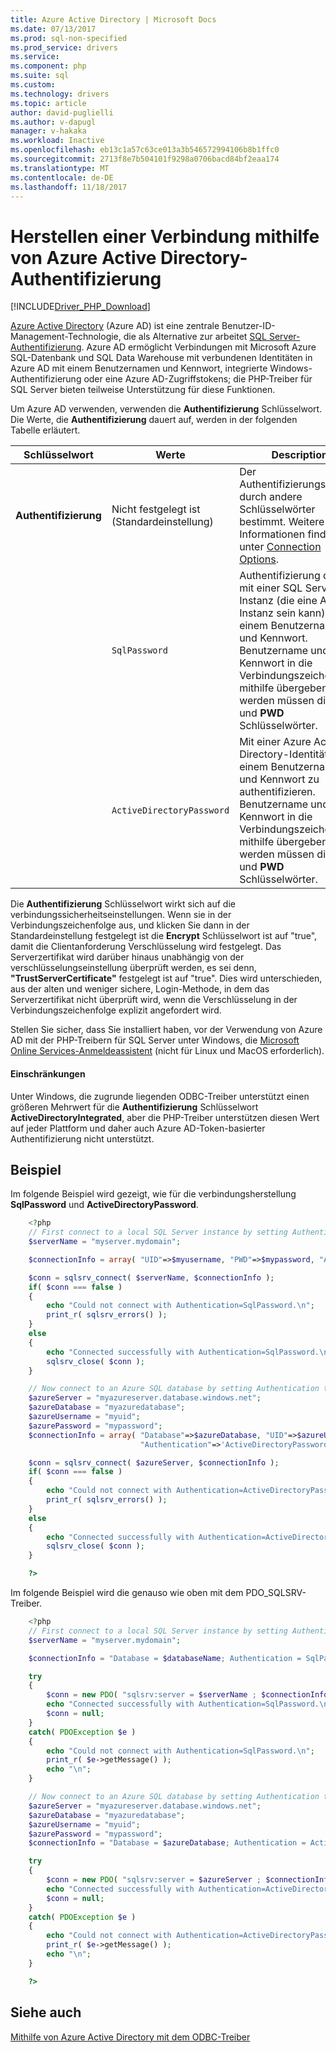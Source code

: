 ```yaml
---
title: Azure Active Directory | Microsoft Docs
ms.date: 07/13/2017
ms.prod: sql-non-specified
ms.prod_service: drivers
ms.service: 
ms.component: php
ms.suite: sql
ms.custom: 
ms.technology: drivers
ms.topic: article
author: david-puglielli
ms.author: v-dapugl
manager: v-hakaka
ms.workload: Inactive
ms.openlocfilehash: eb13c1a57c63ce013a3b546572994106b8b1ffc0
ms.sourcegitcommit: 2713f8e7b504101f9298a0706bacd84bf2eaa174
ms.translationtype: MT
ms.contentlocale: de-DE
ms.lasthandoff: 11/18/2017
---
```

# <a name="connect-using-azure-active-directory-authentication"></a>Herstellen einer Verbindung mithilfe von Azure Active Directory-Authentifizierung
[!INCLUDE[Driver_PHP_Download](../../includes/driver_php_download.md)]

[Azure Active Directory](https://docs.microsoft.com/en-us/azure/active-directory/active-directory-whatis) (Azure AD) ist eine zentrale Benutzer-ID-Management-Technologie, die als Alternative zur arbeitet [SQL Server-Authentifizierung](../../connect/php/how-to-connect-using-sql-server-authentication.md). Azure AD ermöglicht Verbindungen mit Microsoft Azure SQL-Datenbank und SQL Data Warehouse mit verbundenen Identitäten in Azure AD mit einem Benutzernamen und Kennwort, integrierte Windows-Authentifizierung oder eine Azure AD-Zugriffstokens; die PHP-Treiber für SQL Server bieten teilweise Unterstützung für diese Funktionen.

Um Azure AD verwenden, verwenden die **Authentifizierung** Schlüsselwort. Die Werte, die **Authentifizierung** dauert auf, werden in der folgenden Tabelle erläutert.

|Schlüsselwort|Werte|Description|
|-|-|-|
|**Authentifizierung**|Nicht festgelegt ist (Standardeinstellung)|Der Authentifizierungsmodus durch andere Schlüsselwörter bestimmt. Weitere Informationen finden Sie unter [Connection Options](../../connect/php/connection-options.md). |
||`SqlPassword`|Authentifizierung direkt mit einer SQL Server-Instanz (die eine Azure-Instanz sein kann) mit einem Benutzernamen und Kennwort. Benutzername und Kennwort in die Verbindungszeichenfolge mithilfe übergeben werden müssen die **UID** und **PWD** Schlüsselwörter. |
||`ActiveDirectoryPassword`|Mit einer Azure Active Directory-Identität mit einem Benutzernamen und Kennwort zu authentifizieren. Benutzername und Kennwort in die Verbindungszeichenfolge mithilfe übergeben werden müssen die **UID** und **PWD** Schlüsselwörter. |

Die **Authentifizierung** Schlüsselwort wirkt sich auf die verbindungssicherheitseinstellungen. Wenn sie in der Verbindungszeichenfolge aus, und klicken Sie dann in der Standardeinstellung festgelegt ist die **Encrypt** Schlüsselwort ist auf "true", damit die Clientanforderung Verschlüsselung wird festgelegt. Das Serverzertifikat wird darüber hinaus unabhängig von der verschlüsselungseinstellung überprüft werden, es sei denn, **"TrustServerCertificate"** festgelegt ist auf "true". Dies wird unterschieden, aus der alten und weniger sichere, Login-Methode, in dem das Serverzertifikat nicht überprüft wird, wenn die Verschlüsselung in der Verbindungszeichenfolge explizit angefordert wird.

Stellen Sie sicher, dass Sie installiert haben, vor der Verwendung von Azure AD mit der PHP-Treibern für SQL Server unter Windows, die [Microsoft Online Services-Anmeldeassistent](https://www.microsoft.com/download/details.aspx?id=41950) (nicht für Linux und MacOS erforderlich).

#### <a name="limitations"></a>Einschränkungen

Unter Windows, die zugrunde liegenden ODBC-Treiber unterstützt einen größeren Mehrwert für die **Authentifizierung** Schlüsselwort **ActiveDirectoryIntegrated**, aber die PHP-Treiber unterstützen diesen Wert auf jeder Plattform und daher auch Azure AD-Token-basierter Authentifizierung nicht unterstützt.

## <a name="example"></a>Beispiel

Im folgende Beispiel wird gezeigt, wie für die verbindungsherstellung **SqlPassword** und **ActiveDirectoryPassword**.

```php
    <?php
    // First connect to a local SQL Server instance by setting Authentication to SqlPassword
    $serverName = "myserver.mydomain";

    $connectionInfo = array( "UID"=>$myusername, "PWD"=>$mypassword, "Authentication"=>'SqlPassword' );

    $conn = sqlsrv_connect( $serverName, $connectionInfo );
    if( $conn === false )
    {
        echo "Could not connect with Authentication=SqlPassword.\n";
        print_r( sqlsrv_errors() );
    }
    else
    {
        echo "Connected successfully with Authentication=SqlPassword.\n";
        sqlsrv_close( $conn );
    }

    // Now connect to an Azure SQL database by setting Authentication to ActiveDirectoryPassword
    $azureServer = "myazureserver.database.windows.net";
    $azureDatabase = "myazuredatabase";
    $azureUsername = "myuid";
    $azurePassword = "mypassword";
    $connectionInfo = array( "Database"=>$azureDatabase, "UID"=>$azureUsername, "PWD"=>$azurePassword,
                             "Authentication"=>'ActiveDirectoryPassword' );

    $conn = sqlsrv_connect( $azureServer, $connectionInfo );
    if( $conn === false )
    {
        echo "Could not connect with Authentication=ActiveDirectoryPassword.\n";
        print_r( sqlsrv_errors() );
    }
    else
    {
        echo "Connected successfully with Authentication=ActiveDirectoryPassword.\n";
        sqlsrv_close( $conn );
    }

    ?>
```

Im folgende Beispiel wird die genauso wie oben mit dem PDO_SQLSRV-Treiber.

```php
    <?php
    // First connect to a local SQL Server instance by setting Authentication to SqlPassword
    $serverName = "myserver.mydomain";

    $connectionInfo = "Database = $databaseName; Authentication = SqlPassword;";

    try
    {
        $conn = new PDO( "sqlsrv:server = $serverName ; $connectionInfo", $myusername, $mypassword );
        echo "Connected successfully with Authentication=SqlPassword.\n";
        $conn = null;
    }
    catch( PDOException $e )
    {
        echo "Could not connect with Authentication=SqlPassword.\n";
        print_r( $e->getMessage() );
        echo "\n";
    }

    // Now connect to an Azure SQL database by setting Authentication to ActiveDirectoryPassword
    $azureServer = "myazureserver.database.windows.net";
    $azureDatabase = "myazuredatabase";
    $azureUsername = "myuid";
    $azurePassword = "mypassword";
    $connectionInfo = "Database = $azureDatabase; Authentication = ActiveDirectoryPassword;";

    try
    {
        $conn = new PDO( "sqlsrv:server = $azureServer ; $connectionInfo", $azureUsername, $azurePassword );
        echo "Connected successfully with Authentication=ActiveDirectoryPassword.\n";
        $conn = null;
    }
    catch( PDOException $e )
    {
        echo "Could not connect with Authentication=ActiveDirectoryPassword.\n";
        print_r( $e->getMessage() );
        echo "\n";
    }

    ?>
```
## <a name="see-also"></a>Siehe auch  
[Mithilfe von Azure Active Directory mit dem ODBC-Treiber](https://docs.microsoft.com/en-us/sql/connect/odbc/using-azure-active-directory)
